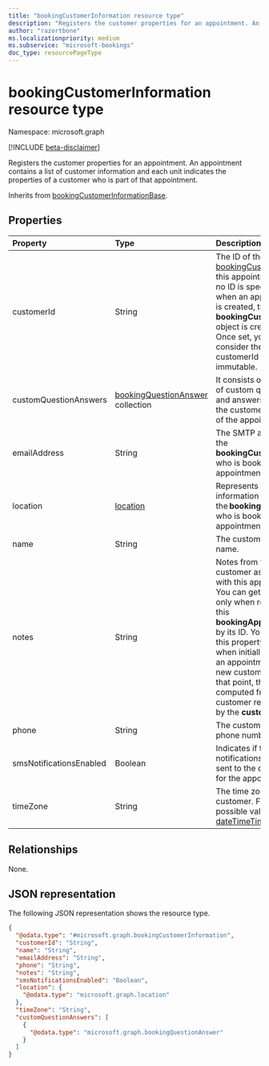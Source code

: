 ```yaml
---
title: "bookingCustomerInformation resource type"
description: "Registers the customer properties for an appointment. An appointment contains a list of customer information and each unit indicates the properties of a customer who is part of that appointment."
author: "razortbone"
ms.localizationpriority: medium
ms.subservice: "microsoft-bookings"
doc_type: resourcePageType
---
```


# bookingCustomerInformation resource type

Namespace: microsoft.graph

[!INCLUDE [beta-disclaimer](../../includes/beta-disclaimer.md)]

Registers the customer properties for an appointment. An appointment contains a list of customer information and each unit indicates the properties of a customer who is part of that appointment.

Inherits from [bookingCustomerInformationBase](bookingcustomerinformationbase.md).

## Properties
|Property|Type|Description|
|:---|:---|:---|
|customerId|String|The ID of the [bookingCustomer](../resources/bookingcustomer.md) for this appointment. If no ID is specified when an appointment is created, then a new **bookingCustomer** object is created. Once set, you should consider the customerId immutable. |
|customQuestionAnswers|[bookingQuestionAnswer](../resources/bookingquestionanswer.md) collection|It consists of the list of custom questions and answers given by the customer as part of the appointment. |
|emailAddress|String| The SMTP address of the **bookingCustomer** who is booking the appointment. |
|location|[location](../resources/location.md)| Represents location information for the **bookingCustomer** who is booking the appointment. |
|name|String|The customer's name. |
|notes|String|Notes from the customer associated with this appointment. You can get the value only when reading this **bookingAppointment** by its ID. You can set this property only when initially creating an appointment with a new customer. After that point, the value is computed from the customer represented by the **customerId**. |
|phone|String|The customer's phone number. |
|smsNotificationsEnabled|Boolean|Indicates if the SMS notifications will be sent to the customer for the appointment
|timeZone|String|The time zone of the customer. For a list of possible values, see [dateTimeTimeZone](../resources/datetimetimezone.md).|

## Relationships
None.

## JSON representation
The following JSON representation shows the resource type.
<!-- {
  "blockType": "resource",
  "@odata.type": "microsoft.graph.bookingCustomerInformation"
}
-->
``` json
{
  "@odata.type": "#microsoft.graph.bookingCustomerInformation",
  "customerId": "String",
  "name": "String",
  "emailAddress": "String",
  "phone": "String",
  "notes": "String",
  "smsNotificationsEnabled": "Boolean",
  "location": {
    "@odata.type": "microsoft.graph.location"
  },
  "timeZone": "String",
  "customQuestionAnswers": [
    {
      "@odata.type": "microsoft.graph.bookingQuestionAnswer"
    }
  ]
}
```

